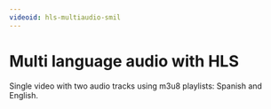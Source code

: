 ```yaml
---
videoid: hls-multiaudio-smil
---
```


# Multi language audio with HLS

Single video with two audio tracks using m3u8 playlists: Spanish and English.